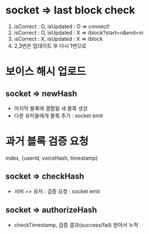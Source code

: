 # socket => last block check
  1. isCorrect : O, isUpdated : O => connect!
  2. isCorrect : O, isUpdated : X => <rest>/block?start=n&end=m
  3. isCorrect : X, isUpdated : X => <rest>/block
  4. 2,3번은 업데이트 후 다시 1번으로

# 보이스 해시 업로드
## socket => newHash
  - 마지막 블록에 결합될 새 블록 생성
  - 다른 유저들에게 블록 추가 : socket emit

# 과거 블록 검증 요청 
index, {userId, voiceHash, timestamp}

## socket => checkHash
  - 서버 => 유저 : 검증 요청 : socket emit
## socket => authorizeHash
  - checkTimestamp, 검증 결과(success/fail) 받아서 누적

